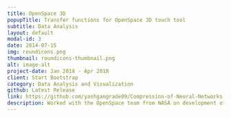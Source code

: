```yaml
---
title: OpenSpace 3D
popupTitle: Transfer functions for OpenSpace 3D touch tool
subtitle: Data Analysis
layout: default
modal-id: 3
date: 2014-07-15
img: roundicons.png
thumbnail: roundicons-thumbnail.png
alt: image-alt
project-date: Jan 2018 - Apr 2018
client: Start Bootstrap
category: Data Analysis and Visualization
github: Latest Release
link: https://github.com/yashgangrade09/Compression-of-Neural-Networks.git
description: Worked with the OpenSpace team from NASA on development of Transfer functions and Color Maps for different celestial objects like Planets, Asteroids etc. These color maps represent different parameters like Humidity, Temperature etc. Implemented in Python and C.
---
```

